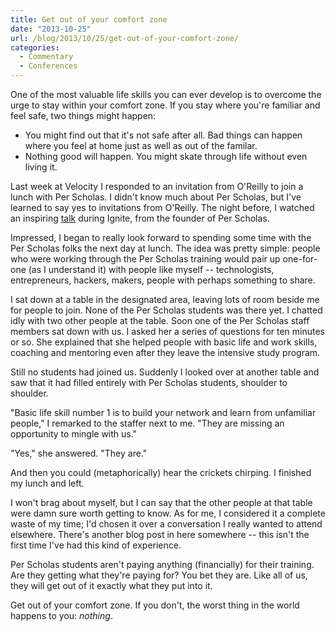 ```yaml
---
title: Get out of your comfort zone
date: "2013-10-25"
url: /blog/2013/10/25/get-out-of-your-comfort-zone/
categories:
  - Commentary
  - Conferences
---
```


One of the most valuable life skills you can ever develop is to overcome the urge to stay within your comfort zone. If you stay where you're familiar and feel safe, two things might happen: 


*   You might find out that it's not safe after all. Bad things can happen where you feel at home just as well as out of the familar. 
*   Nothing good will happen. You might skate through life without even living it. 

Last week at Velocity I responded to an invitation from O'Reilly to join a lunch with Per Scholas. I didn't know much about Per Scholas, but I've learned to say yes to invitations from O'Reilly. The night before, I watched an inspiring [talk](http://www.youtube.com/watch?v=t0qcDwDPQ-Q) during Ignite, from the founder of Per Scholas. 


Impressed, I began to really look forward to spending some time with the Per Scholas folks the next day at lunch. The idea was pretty simple: people who were working through the Per Scholas training would pair up one-for-one (as I understand it) with people like myself -- technologists, entrepreneurs, hackers, makers, people with perhaps something to share. 


I sat down at a table in the designated area, leaving lots of room beside me for people to join. None of the Per Scholas students was there yet. I chatted idly with two other people at the table. Soon one of the Per Scholas staff members sat down with us. I asked her a series of questions for ten minutes or so. She explained that she helped people with basic life and work skills, coaching and mentoring even after they leave the intensive study program. 


Still no students had joined us. Suddenly I looked over at another table and saw that it had filled entirely with Per Scholas students, shoulder to shoulder. 


"Basic life skill number 1 is to build your network and learn from unfamiliar people," I remarked to the staffer next to me. "They are missing an opportunity to mingle with us." 


"Yes," she answered. "They are." 


And then you could (metaphorically) hear the crickets chirping. I finished my lunch and left. 


I won't brag about myself, but I can say that the other people at that table were damn sure worth getting to know. As for me, I considered it a complete waste of my time; I'd chosen it over a conversation I really wanted to attend elsewhere. There's another blog post in here somewhere -- this isn't the first time I've had this kind of experience. 


Per Scholas students aren't paying anything (financially) for their training. Are they getting what they're paying for? You bet they are. Like all of us, they will get out of it exactly what they put into it. 


Get out of your comfort zone. If you don't, the worst thing in the world happens to you: *nothing*.



